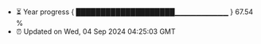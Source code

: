 - ⏳ Year progress { ████████████████████▁▁▁▁▁▁▁▁▁▁ } 67.54 %
- ⏰ Updated on Wed, 04 Sep 2024 04:25:03 GMT

